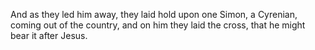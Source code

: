 And as they led him away, they laid hold upon one Simon, a Cyrenian, coming out of the country, and on him they laid the cross, that he might bear it after Jesus.
